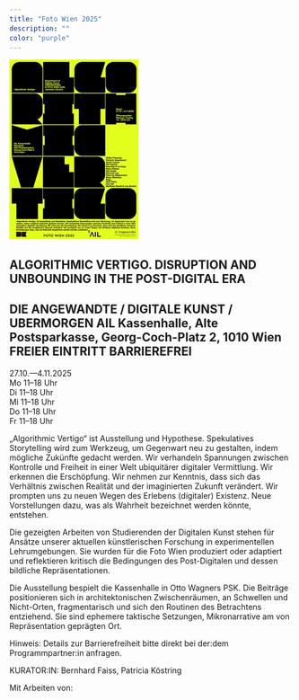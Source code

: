 ```yaml
---
title: "Foto Wien 2025"
description: ""
color: "purple"
---
```


![](./fotowien-plakat.jpg)

## ALGORITHMIC VERTIGO. DISRUPTION AND UNBOUNDING IN THE POST-DIGITAL ERA
## DIE ANGEWANDTE / DIGITALE KUNST / UBERMORGEN AIL Kassenhalle, Alte Postsparkasse, Georg-Coch-Platz 2, 1010 Wien FREIER EINTRITT BARRIEREFREI

27.10.—4.11.2025  <br/>Mo
11–18 Uhr<br/>Di
11–18 Uhr<br/>Mi
11–18 Uhr<br/>Do
11–18 Uhr<br/>Fr
11–18 Uhr

„Algorithmic Vertigo“ ist Ausstellung und Hypothese. Spekulatives Storytelling wird zum Werkzeug, um Gegenwart neu zu gestalten, indem mögliche Zukünfte gedacht werden. Wir verhandeln Spannungen zwischen Kontrolle und Freiheit in einer Welt ubiquitärer digitaler Vermittlung. Wir erkennen die Erschöpfung. Wir nehmen zur Kenntnis, dass sich das Verhältnis zwischen Realität und der imaginierten Zukunft verändert. Wir prompten uns zu neuen Wegen des Erlebens (digitaler) Existenz. Neue Vorstellungen dazu, was als Wahrheit bezeichnet werden könnte, entstehen.<br/>

Die gezeigten Arbeiten von Studierenden der Digitalen Kunst stehen für Ansätze unserer aktuellen künstlerischen Forschung in experimentellen Lehrumgebungen. Sie wurden für die Foto Wien produziert oder adaptiert und reflektieren kritisch die Bedingungen des Post-Digitalen und dessen bildliche Repräsentationen.<br/>

Die Ausstellung bespielt die Kassenhalle in Otto Wagners PSK. Die Beiträge positionieren sich in architektonischen Zwischenräumen, an Schwellen und Nicht-Orten, fragmentarisch und sich den Routinen des Betrachtens entziehend. Sie sind ephemere taktische Setzungen, Mikronarrative am von Repräsentation geprägten Ort.<br/>

Hinweis: Details zur Barrierefreiheit bitte direkt bei der:dem Programmpartner:in anfragen.

KURATOR:IN: Bernhard Faiss, Patricia Köstring

Mit Arbeiten von:
